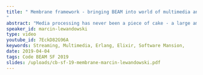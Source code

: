 ```yaml
---
title: " Membrane framework - bringing BEAM into world of multimedia and streaming
"
abstract: "Media processing has never been a piece of cake - a large amount of data, tons of different formats, protocols and standards, growing latency and quality requirements. In this talk, we’ll introduce you to the world of media streaming via Membrane Framework - our solution for dealing with multimedia without pain. The framework provides a set of so-called elements, which are composable blocks implementing different multimedia processing operations."
speaker_id: marcin-lewandowski
type: video
youtube_id: 7EckD82G96A
keywords: Streaming, Multimedia, Erlang, Elixir, Software Mansion,
date: 2019-04-04
tags: Code BEAM SF 2019
slides: /uploads/cb-sf-19-membrane-marcin-lewandowski.pdf
---
```


